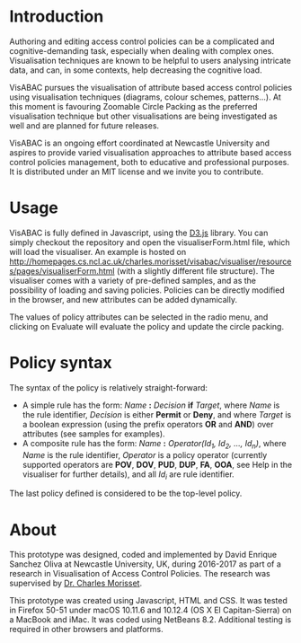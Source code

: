 # Introduction 

Authoring and editing access control policies can be a complicated and cognitive-demanding task, especially when dealing with complex ones. Visualisation techniques are known to be helpful to users analysing intricate data, and can, in some contexts, help decreasing the cognitive load.

VisABAC pursues the visualisation of attribute based access control policies using visualisation techniques (diagrams, colour schemes, patterns...). At this moment is favouring Zoomable Circle Packing as the preferred visualisation technique but other visualisations are being investigated as well and are planned for future releases.

VisABAC is an ongoing effort coordinated at Newcastle University and aspires to provide varied visualisation approaches to attribute based access control policies management, both to educative and professional purposes. It is distributed under an MIT license and we invite you to contribute.

# Usage

VisABAC is fully defined in Javascript, using the [D3.js](https://d3js.org/) library. You can simply checkout the repository and open the visualiserForm.html file, which will load the visualiser. An example is hosted on http://homepages.cs.ncl.ac.uk/charles.morisset/visabac/visualiser/resources/pages/visualiserForm.html (with a slightly different file structure). 
The visualiser comes with a variety of pre-defined samples, and as the possibility of loading and saving policies. Policies can be directly modified in the browser, and new attributes can be added dynamically. 

The values of policy attributes can be selected in the radio menu, and clicking on Evaluate will evaluate the policy and update the circle packing. 

# Policy syntax

The syntax of the policy is relatively straight-forward: 

- A simple rule has the form: *Name* **:** *Decision* **if** *Target*, where *Name* is the rule identifier, *Decision* is either **Permit** or **Deny**, and where *Target* is a boolean expression (using the prefix operators **OR** and **AND**) over attributes (see samples for examples).
- A composite rule has the form: *Name* **:** *Operator(Id<sub>1</sub>, Id<sub>2</sub>, ..., Id<sub>n</sub>)*, where *Name* is the rule identifier, *Operator* is a policy operator (currently supported operators are **POV**, **DOV**, **PUD**, **DUP**, **FA**, **OOA**, see Help in the visualiser for further details), and all *Id<sub>i</sub>* are rule identifier. 

The last policy defined is considered to be the top-level policy. 

# About

This prototype was designed, coded and implemented by David Enrique Sanchez Oliva at Newcastle University, UK, during 2016-2017 as part of a research in Visualisation of Access Control Policies. The research was supervised by [Dr. Charles Morisset](http://www.morisset.eu).

This prototype was created using Javascript, HTML and CSS. It was tested in Firefox 50-51 under macOS 10.11.6 and 10.12.4 (OS X El Capitan-Sierra) on a MacBook and iMac. It was coded using NetBeans 8.2. Additional testing is required in other browsers and platforms.